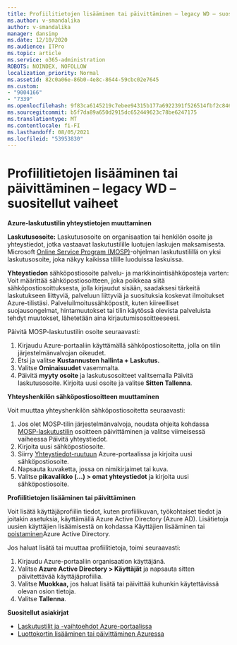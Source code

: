 ```yaml
---
title: Profiilitietojen lisääminen tai päivittäminen – legacy WD – suositellut vaiheet
ms.author: v-smandalika
author: v-smandalika
manager: dansimp
ms.date: 12/10/2020
ms.audience: ITPro
ms.topic: article
ms.service: o365-administration
ROBOTS: NOINDEX, NOFOLLOW
localization_priority: Normal
ms.assetid: 82c0a06e-86b0-4e8c-8644-59cbc02e7645
ms.custom:
- "9004166"
- "7339"
ms.openlocfilehash: 9f83ca6145219c7ebee94315b177a6922391f526514fbf2c846f9a26a44228ba
ms.sourcegitcommit: b5f7da89a650d2915dc652449623c78be6247175
ms.translationtype: MT
ms.contentlocale: fi-FI
ms.lasthandoff: 08/05/2021
ms.locfileid: "53953830"
---
```

# <a name="add-or-update-profile-information---legacy-wd---recommended-steps"></a>Profiilitietojen lisääminen tai päivittäminen – legacy WD – suositellut vaiheet

**Azure-laskutustilin yhteystietojen muuttaminen**

**Laskutusosoite:** Laskutusosoite on organisaation tai henkilön osoite ja yhteystiedot, jotka vastaavat laskutustilille luotujen laskujen maksamisesta. Microsoft [Online Service Program (MOSP)](https://docs.microsoft.com/azure/cost-management-billing/manage/change-azure-account-profile#update-an-mosp-billing-account-address)-ohjelman laskutustilillä on yksi laskutusosoite, joka näkyy kaikissa tilille luoduissa laskuissa.

**Yhteystiedon** sähköpostiosoite palvelu- ja markkinointisähköposteja varten: Voit määrittää sähköpostiosoitteen, joka poikkeaa siitä sähköpostiosoittuksesta, jolla kirjaudut sisään, saadaksesi tärkeitä laskutukseen liittyviä, palveluun liittyviä ja suosituksia koskevat ilmoitukset Azure-tilistäsi. [](https://docs.microsoft.com/azure/cost-management-billing/manage/change-azure-account-profile#change-your-contact-email-address) Palveluilmoitussähköpostit, kuten kiireelliset suojausongelmat, hintamuutokset tai tilin käytössä olevista palveluista tehdyt muutokset, lähetetään aina kirjautumisosoitteeseesi.

Päivitä MOSP-laskutustilin osoite seuraavasti:
1. Kirjaudu Azure-portaaliin käyttämällä sähköpostiosoitetta, jolla on tilin järjestelmänvalvojan oikeudet.
2. Etsi ja valitse **Kustannusten hallinta + Laskutus.** 
3. Valitse **Ominaisuudet** vasemmalta. 
4. Päivitä **myyty osoite** ja laskutusosoitteet valitsemalla Päivitä laskutusosoite. Kirjoita uusi osoite ja valitse **Sitten Tallenna**.

**Yhteyshenkilön sähköpostiosoitteen muuttaminen** 

Voit muuttaa yhteyshenkilön sähköpostiosoitetta seuraavasti:
1. Jos olet MOSP-tilin järjestelmänvalvoja, noudata ohjeita kohdassa [MOSP-laskutustilin](https://docs.microsoft.com/azure/cost-management-billing/manage/change-azure-account-profile#update-an-mosp-billing-account-address) osoitteen  päivittäminen ja valitse viimeisessä vaiheessa Päivitä yhteystiedot. 
2. Kirjoita uusi sähköpostiosoite. 
3. Siirry [Yhteystiedot-ruutuun](https://ms.portal.azure.com/) Azure-portaalissa ja kirjoita uusi sähköpostiosoite. 
4. Napsauta kuvaketta, jossa on nimikirjaimet tai kuva. 
5. Valitse **pikavalikko (...) > omat yhteystiedot** ja kirjoita uusi sähköpostiosoite.

**Profiilitietojen lisääminen tai päivittäminen**

Voit lisätä käyttäjäprofiilin tiedot, kuten profiilikuvan, työkohtaiset tiedot ja joitakin asetuksia, käyttämällä Azure Active Directory (Azure AD). Lisätietoja uusien käyttäjien lisäämisestä on kohdassa Käyttäjien lisääminen tai [poistaminen](https://docs.microsoft.com/azure/active-directory/fundamentals/add-users-azure-active-directory)Azure Active Directory.

Jos haluat lisätä tai muuttaa profiilitietoja, toimi seuraavasti:

1. Kirjaudu Azure-portaaliin organisaation käyttäjänä.
2. Valitse **Azure Active Directory > Käyttäjät** ja napsauta sitten päivitettävää käyttäjäprofiilia. 
3. Valitse **Muokkaa,** jos haluat lisätä tai päivittää kuhunkin käytettävissä olevan osion tietoja. 
4. Valitse **Tallenna**.

**Suositellut asiakirjat**

- [Laskutustilit ja -vaihtoehdot Azure-portaalissa](https://docs.microsoft.com/azure/cost-management-billing/manage/view-all-accounts) 
- [Luottokortin lisääminen tai päivittäminen Azuressa](https://docs.microsoft.com/azure/cost-management-billing/manage/change-credit-card)


